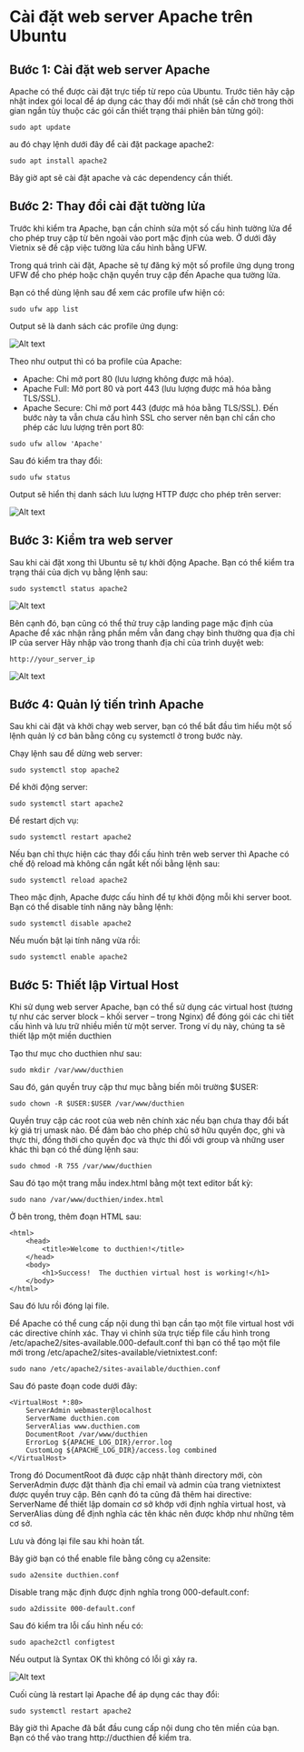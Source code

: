 # Cài đặt web server Apache trên Ubuntu

## Bước 1: Cài đặt web server Apache

Apache có thể được cài đặt trực tiếp từ repo của Ubuntu. Trước tiên hãy cập nhật index gói local để áp dụng các thay đổi mới nhất (sẽ cần chờ trong thời gian ngắn tùy thuộc các gói cần thiết trạng thái phiên bản từng gói):

```
sudo apt update
```

au đó chạy lệnh dưới đây để cài đặt package apache2:

```
sudo apt install apache2
```

Bây giờ apt sẽ cài đặt apache và các dependency cần thiết.

## Bước 2: Thay đổi cài đặt tường lửa

Trước khi kiểm tra Apache, bạn cần chỉnh sửa một số cấu hình tường lửa để cho phép truy cập từ bên ngoài vào port mặc định của web. Ở dưới đây Vietnix sẽ đề cập việc tường lửa cấu hình bằng UFW.

Trong quá trình cài đặt, Apache sẽ tự đăng ký một số profile ứng dụng trong UFW để cho phép hoặc chặn quyền truy cập đến Apache qua tường lửa.

Bạn có thể dùng lệnh sau để xem các profile ufw hiện có:

```
sudo ufw app list
```

Output sẽ là danh sách các profile ứng dụng:

![Alt text](../imgs/1.png)

Theo như output thì có ba profile của Apache:

- Apache: Chỉ mở port 80 (lưu lượng không được mã hóa).
- Apache Full: Mở port 80 và port 443 (lưu lượng được mã hóa bằng TLS/SSL).
- Apache Secure: Chỉ mở port 443 (được mã hóa bằng TLS/SSL).
Đến bước này ta vẫn chưa cấu hình SSL cho server nên bạn chỉ cần cho phép các lưu lượng trên port 80:

```
sudo ufw allow 'Apache'
```

Sau đó kiểm tra thay đổi:

```
sudo ufw status
```

Output sẽ hiển thị danh sách lưu lượng HTTP được cho phép trên server:

![Alt text](../imgs/2.png)

## Bước 3: Kiểm tra web server

Sau khi cài đặt xong thì Ubuntu sẽ tự khởi động Apache. Bạn có thể kiểm tra trạng thái của dịch vụ bằng lệnh sau:

```
sudo systemctl status apache2
```

![Alt text](../imgs/3.png)

Bên cạnh đó, bạn cũng có thể thử truy cập landing page mặc định của Apache để xác nhận rằng phần mềm vẫn đang chạy bình thường qua địa chỉ IP của server
Hãy nhập vào trong thanh địa chỉ của trình duyệt web:

```
http://your_server_ip
```

![Alt text](../imgs/4.png)



## Bước 4: Quản lý tiến trình Apache

Sau khi cài đặt và khởi chạy web server, bạn có thể bắt đầu tìm hiểu một số lệnh quản lý cơ bản bằng công cụ systemctl ở trong bước này.

Chạy lệnh sau để dừng web server:

```
sudo systemctl stop apache2
```

Để khởi động server:

```
sudo systemctl start apache2
```

Để restart dịch vụ:

```
sudo systemctl restart apache2
```

Nếu bạn chỉ thực hiện các thay đổi cấu hình trên web server thì Apache có chế độ reload mà không cần ngắt kết nối bằng lệnh sau:

```
sudo systemctl reload apache2
```

Theo mặc định, Apache được cấu hình để tự khởi động mỗi khi server boot. Bạn có thể disable tính năng này bằng lệnh:

```
sudo systemctl disable apache2
```

Nếu muốn bật lại tính năng vừa rồi:

```
sudo systemctl enable apache2
```

## Bước 5: Thiết lập Virtual Host

Khi sử dụng web server Apache, bạn có thể sử dụng các virtual host (tương tự như các server block – khối server – trong Nginx) để đóng gói các chi tiết cấu hình và lưu trữ nhiều miền từ một server. Trong ví dụ này, chúng ta sẽ thiết lập một miền ducthien

Tạo thư mục cho ducthien như sau:

```
sudo mkdir /var/www/ducthien
```

Sau đó, gán quyền truy cập thư mục bằng biến môi trường $USER:

```
sudo chown -R $USER:$USER /var/www/ducthien
```

Quyền truy cập các root của web nên chính xác nếu bạn chưa thay đổi bất kỳ giá trị umask nào. Để đảm bảo cho phép chủ sở hữu quyền đọc, ghi và thực thi, đồng thời cho quyền đọc và thực thi đối với group và những user khác thì bạn có thể dùng lệnh sau:

```
sudo chmod -R 755 /var/www/ducthien
```

Sau đó tạo một trang mẫu index.html bằng một text editor bất kỳ:

```
sudo nano /var/www/ducthien/index.html
```
Ở bên trong, thêm đoạn HTML sau:
```
<html>
    <head>
        <title>Welcome to ducthien!</title>
    </head>
    <body>
        <h1>Success!  The ducthien virtual host is working!</h1>
    </body>
</html>
```

Sau đó lưu rồi đóng lại file.

Để Apache có thể cung cấp nội dung thì bạn cần tạo một file virtual host với các directive chính xác. Thay vì chỉnh sửa trực tiếp file cấu hình trong /etc/apache2/sites-available.000-default.conf thì bạn có thể tạo một file mới trong /etc/apache2/sites-available/vietnixtest.conf:

```
sudo nano /etc/apache2/sites-available/ducthien.conf
```
Sau đó paste đoạn code dưới đây:

```
<VirtualHost *:80>
    ServerAdmin webmaster@localhost
    ServerName ducthien.com
    ServerAlias www.ducthien.com
    DocumentRoot /var/www/ducthien
    ErrorLog ${APACHE_LOG_DIR}/error.log
    CustomLog ${APACHE_LOG_DIR}/access.log combined
</VirtualHost>
```

Trong đó DocumentRoot đã được cập nhật thành directory mới, còn ServerAdmin được đặt thành địa chỉ email và admin của trang vietnixtest được quyền truy cập. Bên cạnh đó ta cũng đã thêm hai directive: ServerName để thiết lập domain cơ sở khớp với định nghĩa virtual host, và ServerAlias dùng để định nghĩa các tên khác nên được khớp như những têm cơ sở.

Lưu và đóng lại file sau khi hoàn tất.

Bây giờ bạn có thể enable file bằng công cụ a2ensite:

```
sudo a2ensite ducthien.conf
```

Disable trang mặc định được định nghĩa trong 000-default.conf:

```
sudo a2dissite 000-default.conf
```

Sau đó kiểm tra lỗi cấu hình nếu có:

```
sudo apache2ctl configtest
```

Nếu output là Syntax OK thì không có lỗi gì xảy ra.

![Alt text](../imgs/5.png)

Cuối cùng là restart lại Apache để áp dụng các thay đổi:

```
sudo systemctl restart apache2
```

Bây giờ thì Apache đã bắt đầu cung cấp nội dung cho tên miền của bạn. Bạn có thể vào trang http://ducthien để kiểm tra.